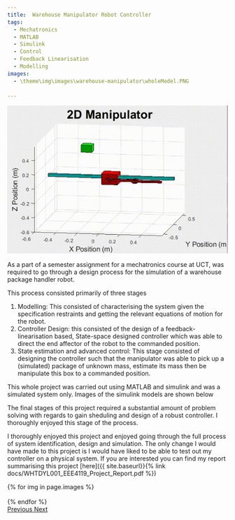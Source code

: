 ```yaml
---
title:  Warehouse Manipulator Robot Controller
tags:
  - Mechatronics
  - MATLAB
  - Simulink
  - Control
  - Feedback Linearisation
  - Modelling
images:
  - \theme\img\images\warehouse-manipulator\wholeModel.PNG
  
---
```

<div class="card mb-3">
    <img class="img-thumbnail" src="\theme\img\images\warehouse-manipulator\demo.gif"/>
    <div class="card-body bg-light">
    </div>
</div>

<!--more-->

As a part of a semester assignment for a mechatronics course at UCT, was required to go through a design process for the simulation of a warehouse package handler robot.

This process consisted primarily of three stages
1. Modelling: This consisted of characterising the system given the specification restraints and getting the relevant equations of motion for the robot.
2. Controller Design: this consisted of the design of a feedback-linearisation based, State-space designed controller which was able to direct the end affector of the robot to the commanded position.
3. State estimation and advanced control: This stage consisted of designing the controller such that the manipulator was able to pick up a (simulated) package of unknown mass, estimate its mass then be manipulate this box to a commanded position. 

This whole project was carried out using MATLAB and simulink and was a simulated system only. Images of the simulink models are shown below

The final stages of this project required a substantial amount of problem solving with regards to gain sheduling and design of a robust controller. I thoroughly enjoyed this stage of the process. 

I thoroughly enjoyed this project and enjoyed going through the full process of system identification, design and simulation. The only change I would have made to this project is I would have liked to be able to test out my controller on a physical system. If you are interested you can find my report summarising this project [here]({{ site.baseurl}}{% link docs/WHTDYL001_EEE4119_Project_Report.pdf %}) 

<div id="carouselExampleControls" class="carousel slide mb-4" data-ride="carousel">
    <div class="carousel-inner">
        {% for img in page.images %}
            <div class="carousel-item {% if forloop.first %}active{% endif %}">
                <img src="{{ img }}" class="d-block w-100" alt="">
            </div>
        {% endfor %}
    </div>
    <a class="carousel-control-prev" href="#carouselExampleControls" role="button" data-slide="prev">
        <span class="carousel-control-prev-icon" aria-hidden="False"></span>
        <span class="sr-only">Previous</span>
    </a>
    <a class="carousel-control-next" href="#carouselExampleControls" role="button" data-slide="next">
        <span class="carousel-control-next-icon" aria-hidden="true"></span>
        <span class="sr-only">Next</span>
    </a>
</div>